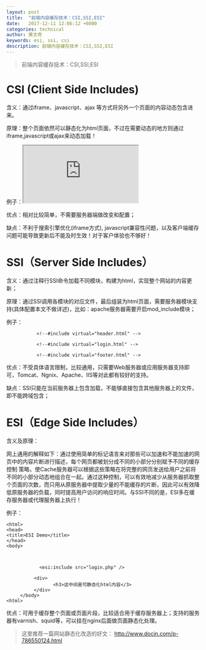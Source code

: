 ```yaml
---
layout: post
title:  "前端内容缓存技术：CSI,SSI,ESI"
date:   2017-12-11 12:06:12 +0800
categories: technical
author: 黄文奇
keywords: esi, ssi, csi
description: 前端内容缓存技术：CSI,SSI,ESI
---
```


> 前端内容缓存技术：CSI,SSI,ESI

# CSI (Client Side Includes)
   含义：通过iframe、javascript、ajax  等方式将另外一个页面的内容动态包含进来。

   原理：整个页面依然可以静态化为html页面，不过在需要动态的地方则通过iframe,javascript或ajax来动态加载！

   例子：<iframe src='http://abroad.e2bo.com/index.php' border='0'></iframe>

   优点：相对比较简单，不需要服务器端做改变和配置；

   缺点：不利于搜索引擎优化(iframe方式), javascript兼容性问题，以及客户端缓存问题可能导致更新后不能及时生效！对于客户体验也不够好！

 

# SSI（Server Side Includes）

   含义：通过注释行SSI命令加载不同模块，构建为html，实现整个网站的内容更新；

   原理：通过SSI调用各模块的对应文件，最后组装为html页面，需要服务器模块支持(具体配置本文不做详述)，比如：apache服务器需要开启mod_include模块；

   例子：
   
```
           <!--#include virtual="header.html" -->

           <!--#include virtual="login.html" -->

           <!--#include virtual="footer.html" -->
```

   优点：不受具体语言限制，比较通用，只需要Web服务器或应用服务器支持即可，Tomcat、Ngnix、Apache、IIS等对此都有较好的支持。

   缺点：SSI只能在当前服务器上包含加载，不能够直接包含其他服务器上的文件，即不能跨域包含；

# ESI（Edge Side Includes）

含义及原理：

网上通用的解释如下：通过使用简单的标记语言来对那些可以加速和不能加速的网页中的内容片断进行描述，每个网页都被划分成不同的小部分分别赋予不同的缓存控制 策略，使Cache服务器可以根据这些策略在将完整的网页发送给用户之前将不同的小部分动态地组合在一起。通过这种控制，可以有效地减少从服务器抓取整个页面的次数，而只用从原服务器中提取少量的不能缓存的片断，因此可以有效降低原服务器的负载，同时提高用户访问的响应时间。与SSI不同的是，ESI多在缓存服务器或代理服务器上执行！

例子：       

```
<html>
<head>
<title>ESI Demo</title>
</head>
<body>

 

            <esi:include src="login.php" />

          <div>
                 <h3>这中间是可静态化html内容</3>
          </div>
     </body>
<html>

```

   优点：可用于缓存整个页面或页面片段，比较适合用于缓存服务器上；支持的服务器有varnish、squid等，可以挂在nginx后面做页面静态化处理。
   
> 这里推荐一篇网站静态化改造的好文： http://www.docin.com/p-786550124.html

